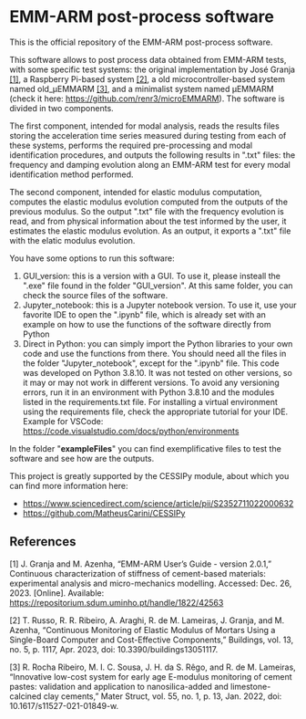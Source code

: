 ﻿# EMM-ARM post-process software
 
This is the official repository of the EMM-ARM post-process software.

This software allows to post process data obtained from EMM-ARM tests, with some specific test systems: the original implementation by José Granja [[1]](#1), a Raspberry Pi-based system [[2]](#2), a old microcontroller-based system named old_μEMMARM [[3]](#3), and a minimalist system named μEMMARM (check it here: https://github.com/renr3/microEMMARM). The software is divided in two components. 

The first component, intended for modal analysis, reads the results files storing the acceleration time series measured during testing from each of these systems, performs the required pre-processing and modal identification procedures, and outputs the following results in ".txt" files: the frequency and damping evolution along an EMM-ARM test for every modal identification method performed. 

The second component, intended for elastic modulus computation, computes the elastic modulus evolution computed from the outputs of the previous modulus. So the output ".txt" file with the frequency evolution is read, and from physical information about the test informed by the user, it estimates the elastic modulus evolution. As an output, it exports a ".txt" file with the elatic modulus evolution.

You have some options to run this software:

1. GUI_version: this is a version with a GUI. To use it, please insteall the ".exe" file found in the folder "GUI_version". At this same folder, you can check the source files of the software.
2. Jupyter_notebook: this is a Jupyter notebook version. To use it, use your favorite IDE to open the ".ipynb" file, which is already set with an example on how to use the functions of the software directly from Python
3. Direct in Python: you can simply import the Python libraries to your own code and use the functions from there. You should need all the files in the folder "Jupyter_notebook", except for the ".ipynb" file.
This code was developed on Python 3.8.10. It was not tested on other versions, so it may or may not work in different versions. To avoid any versioning errors, run it in an environment with Python 3.8.10 and the modules listed in the requirements.txt file. For installing a virtual environment using the requirements file, check the appropriate tutorial for your IDE. Example for VSCode: https://code.visualstudio.com/docs/python/environments

In the folder "**exampleFiles**" you can find exemplificative files to test the software and see how are the outputs.

This project is greatly supported by the CESSIPy module, about which you can find more information here:
- https://www.sciencedirect.com/science/article/pii/S2352711022000632
- https://github.com/MatheusCarini/CESSIPy

## References
<a id="1">[1]</a>
J. Granja and M. Azenha, “EMM-ARM User’s Guide - version 2.0.1,” Continuous characterization of stiffness of cement-based materials: experimental analysis and micro-mechanics modelling. Accessed: Dec. 26, 2023. [Online]. Available: https://repositorium.sdum.uminho.pt/handle/1822/42563

<a id="2">[2]</a>
T. Russo, R. R. Ribeiro, A. Araghi, R. de M. Lameiras, J. Granja, and M. Azenha, “Continuous Monitoring of Elastic Modulus of Mortars Using a Single-Board Computer and Cost-Effective Components,” Buildings, vol. 13, no. 5, p. 1117, Apr. 2023, doi: 10.3390/buildings13051117.

<a id="3">[3]</a>
R. Rocha Ribeiro, M. I. C. Sousa, J. H. da S. Rêgo, and R. de M. Lameiras, “Innovative low-cost system for early age E-modulus monitoring of cement pastes: validation and application to nanosilica-added and limestone-calcined clay cements,” Mater Struct, vol. 55, no. 1, p. 13, Jan. 2022, doi: 10.1617/s11527-021-01849-w.
